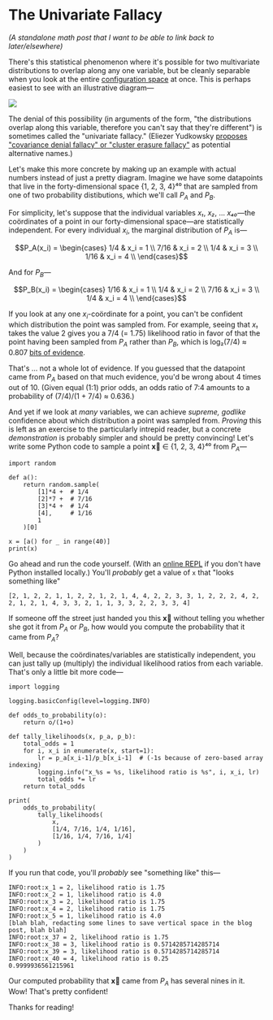 # The Univariate Fallacy

_(A standalone math post that I want to be able to link back to later/elsewhere)_

There's this statistical phenomenon where it's possible for two multivariate distributions to overlap along any one variable, but be cleanly separable when you look at the entire [configuration space](https://www.lesswrong.com/posts/WBw8dDkAWohFjWQSk/the-cluster-structure-of-thingspace) at once. This is perhaps easiest to see with an illustrative diagram—

![](https://i.imgur.com/Q5Gzfp3.png)

The denial of this possibility (in arguments of the form, "the distributions overlap along this variable, therefore you can't say that they're different") is sometimes called the "univariate fallacy." (Eliezer Yudkowsky [proposes "covariance denial fallacy" or "cluster erasure fallacy"](https://twitter.com/ESYudkowsky/status/1124757043997372416) as potential alternative names.)

Let's make this more concrete by making up an example with actual numbers instead of just a pretty diagram. Imagine we have some datapoints that live in the forty-dimensional space {1, 2, 3, 4}⁴⁰ that are sampled from one of two probability distibutions, which we'll call $P_A$ and $P_B$.

For simplicity, let's suppose that the individual variables _x₁_, _x₂_, ... _x₄₀_—the coördinates of a point in our forty-dimensional space—are statistically independent. For every individual $x_i$, the marginal distribution of $P_A$ is—

$$P_A(x_i) = \begin{cases} 1/4 & x_i = 1 \\ 7/16 & x_i = 2 \\ 1/4 & x_i = 3 \\ 1/16 & x_i = 4 \\ \end{cases}$$

And for $P_B$—

$$P_B(x_i) = \begin{cases} 1/16 & x_i = 1 \\ 1/4 & x_i = 2 \\ 7/16 & x_i = 3 \\ 1/4 & x_i = 4 \\ \end{cases}$$

If you look at any one $x_i$-coördinate for a point, you can't be confident which distribution the point was sampled from. For example, seeing that _x₁_ takes the value 2 gives you a 7/4 (= 1.75) likelihood ratio in favor of that the point having been sampled from $P_A$ rather than $P_B$, which is log₂(7/4) ≈ 0.807 [bits of evidence](http://yudkowsky.net/rational/technical/).

That's ... not a whole lot of evidence. If you guessed that the datapoint came from $P_A$ based on that much evidence, you'd be wrong about 4 times out of 10. (Given equal (1:1) prior odds, an odds ratio of 7:4 amounts to a probability of (7/4)/(1 + 7/4) ≈ 0.636.)

And yet if we look at _many_ variables, we can achieve _supreme, godlike_ confidence about which distribution a point was sampled from. _Proving_ this is left as an exercise to the particularly intrepid reader, but a concrete _demonstration_ is probably simpler and should be pretty convincing! Let's write some Python code to sample a point **x⃗** ∈ {1, 2, 3, 4}⁴⁰ from $P_A$—

```
import random

def a():
    return random.sample(
        [1]*4 +  # 1/4
        [2]*7 +  # 7/16
        [3]*4 +  # 1/4
        [4],     # 1/16
        1
    )[0]

x = [a() for _ in range(40)]
print(x)
```

Go ahead and run the code yourself. (With an [online REPL](https://repl.it/languages/python3) if you don't have Python installed locally.) You'll _probably_ get a value of `x` that "looks something like"

```
[2, 1, 2, 2, 1, 1, 2, 2, 1, 2, 1, 4, 4, 2, 2, 3, 3, 1, 2, 2, 2, 4, 2, 2, 1, 2, 1, 4, 3, 3, 2, 1, 1, 3, 3, 2, 2, 3, 3, 4]
```

If someone off the street just handed you this **x⃗** without telling you whether she got it from $P_A$ or $P_B$, how would you compute the probability that it came from $P_A$?

Well, because the coördinates/variables are statistically independent, you can just tally up (multiply) the individual likelihood ratios from each variable. That's only a little bit more code—

```
import logging

logging.basicConfig(level=logging.INFO)

def odds_to_probability(o):
    return o/(1+o)

def tally_likelihoods(x, p_a, p_b):
    total_odds = 1
    for i, x_i in enumerate(x, start=1):
        lr = p_a[x_i-1]/p_b[x_i-1]  # (-1s because of zero-based array indexing)
        logging.info("x_%s = %s, likelihood ratio is %s", i, x_i, lr)
        total_odds *= lr
    return total_odds

print(
    odds_to_probability(
        tally_likelihoods(
            x,
            [1/4, 7/16, 1/4, 1/16],
            [1/16, 1/4, 7/16, 1/4]
        )
    )
)
```

If you run that code, you'll _probably_ see "something like" this—

```
INFO:root:x_1 = 2, likelihood ratio is 1.75
INFO:root:x_2 = 1, likelihood ratio is 4.0
INFO:root:x_3 = 2, likelihood ratio is 1.75
INFO:root:x_4 = 2, likelihood ratio is 1.75
INFO:root:x_5 = 1, likelihood ratio is 4.0
[blah blah, redacting some lines to save vertical space in the blog post, blah blah]
INFO:root:x_37 = 2, likelihood ratio is 1.75
INFO:root:x_38 = 3, likelihood ratio is 0.5714285714285714
INFO:root:x_39 = 3, likelihood ratio is 0.5714285714285714
INFO:root:x_40 = 4, likelihood ratio is 0.25
0.9999936561215961
```

Our computed probability that **x⃗** came from $P_A$ has several nines in it. Wow! That's pretty confident!

Thanks for reading!
